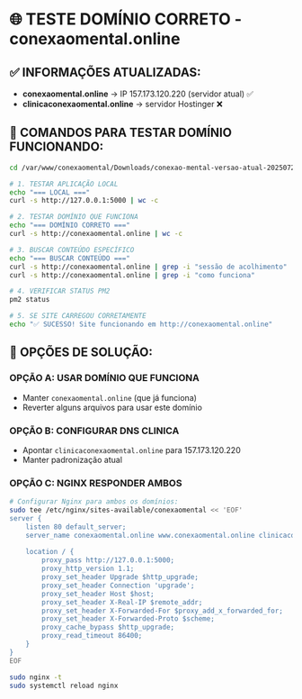 # 🌐 TESTE DOMÍNIO CORRETO - conexaomental.online

## ✅ INFORMAÇÕES ATUALIZADAS:
- **conexaomental.online** → IP 157.173.120.220 (servidor atual) ✅
- **clinicaconexaomental.online** → servidor Hostinger ❌

## 🚀 COMANDOS PARA TESTAR DOMÍNIO FUNCIONANDO:

```bash
cd /var/www/conexaomental/Downloads/conexao-mental-versao-atual-20250729

# 1. TESTAR APLICAÇÃO LOCAL
echo "=== LOCAL ==="
curl -s http://127.0.0.1:5000 | wc -c

# 2. TESTAR DOMÍNIO QUE FUNCIONA
echo "=== DOMÍNIO CORRETO ==="
curl -s http://conexaomental.online | wc -c

# 3. BUSCAR CONTEÚDO ESPECÍFICO
echo "=== BUSCAR CONTEÚDO ==="
curl -s http://conexaomental.online | grep -i "sessão de acolhimento"
curl -s http://conexaomental.online | grep -i "como funciona"

# 4. VERIFICAR STATUS PM2
pm2 status

# 5. SE SITE CARREGOU CORRETAMENTE
echo "✅ SUCESSO! Site funcionando em http://conexaomental.online"
```

## 🔧 OPÇÕES DE SOLUÇÃO:

### OPÇÃO A: USAR DOMÍNIO QUE FUNCIONA
- Manter `conexaomental.online` (que já funciona)
- Reverter alguns arquivos para usar este domínio

### OPÇÃO B: CONFIGURAR DNS CLINICA
- Apontar `clinicaconexaomental.online` para 157.173.120.220
- Manter padronização atual

### OPÇÃO C: NGINX RESPONDER AMBOS
```bash
# Configurar Nginx para ambos os domínios:
sudo tee /etc/nginx/sites-available/conexaomental << 'EOF'
server {
    listen 80 default_server;
    server_name conexaomental.online www.conexaomental.online clinicaconexaomental.online www.clinicaconexaomental.online;
    
    location / {
        proxy_pass http://127.0.0.1:5000;
        proxy_http_version 1.1;
        proxy_set_header Upgrade $http_upgrade;
        proxy_set_header Connection 'upgrade';
        proxy_set_header Host $host;
        proxy_set_header X-Real-IP $remote_addr;
        proxy_set_header X-Forwarded-For $proxy_add_x_forwarded_for;
        proxy_set_header X-Forwarded-Proto $scheme;
        proxy_cache_bypass $http_upgrade;
        proxy_read_timeout 86400;
    }
}
EOF

sudo nginx -t
sudo systemctl reload nginx
```